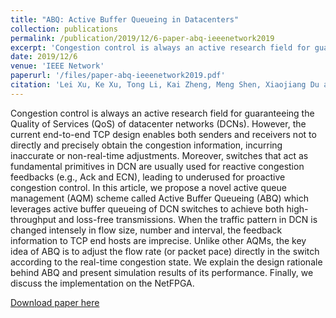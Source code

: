```yaml
---
title: "ABQ: Active Buffer Queueing in Datacenters"
collection: publications
permalink: /publication/2019/12/6-paper-abq-ieeenetwork2019
excerpt: 'Congestion control is always an active research field for guaranteeing the Quality of Services (QoS) of datacenter networks (DCNs). However, the current end-to-end TCP design enables both senders and receivers not to directly and precisely obtain the congestion information, incurring inaccurate or non-real-time adjustments. Moreover, switches that act as fundamental primitives in DCN are usually used for reactive congestion feedbacks (e.g., Ack and ECN), leading to underused for proactive congestion control. In this article, we propose a novel active queue management (AQM) scheme called Active Buffer Queueing (ABQ) which leverages active buffer queueing of DCN switches to achieve both high-throughput and loss-free transmissions. When the traffic pattern in DCN is changed intensely in flow size, number and interval, the feedback information to TCP end hosts are imprecise. Unlike other AQMs, the key idea of ABQ is to adjust the flow rate (or packet pace) directly in the switch according to the real-time congestion state. We explain the design rationale behind ABQ and present simulation results of its performance. Finally, we discuss the implementation on the NetFPGA.'
date: 2019/12/6
venue: 'IEEE Network'
paperurl: '/files/paper-abq-ieeenetwork2019.pdf'
citation: 'Lei Xu, Ke Xu, Tong Li, Kai Zheng, Meng Shen, Xiaojiang Du and Xinle Du. &quot;ABQ: Active Buffer Queueing in Datacenters.&quot; IEEE Network, pp. 232-237, 2019. '
---
```

Congestion control is always an active research field for guaranteeing the Quality of Services (QoS) of datacenter networks (DCNs). However, the current end-to-end TCP design enables both senders and receivers not to directly and precisely obtain the congestion information, incurring inaccurate or non-real-time adjustments. Moreover, switches that act as fundamental primitives in DCN are usually used for reactive congestion feedbacks (e.g., Ack and ECN), leading to underused for proactive congestion control. In this article, we propose a novel active queue management (AQM) scheme called Active Buffer Queueing (ABQ) which leverages active buffer queueing of DCN switches to achieve both high-throughput and loss-free transmissions. When the traffic pattern in DCN is changed intensely in flow size, number and interval, the feedback information to TCP end hosts are imprecise. Unlike other AQMs, the key idea of ABQ is to adjust the flow rate (or packet pace) directly in the switch according to the real-time congestion state. We explain the design rationale behind ABQ and present simulation results of its performance. Finally, we discuss the implementation on the NetFPGA.

[Download paper here](/files/paper-abq-ieeenetwork2019.pdf)
